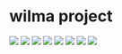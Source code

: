 <h1>wilma project</h1>

<img src="https://github.com/DVIJTHUMAR/bootstrap_project_wilma/assets/127177594/9b94981c-ce96-45ce-900d-ba975f8e4887" />

<img src="https://github.com/DVIJTHUMAR/bootstrap_project_wilma/assets/127177594/33652605-7ca2-474e-bcc4-7c484a30ac0f" />

<img src="https://github.com/DVIJTHUMAR/bootstrap_project_wilma/assets/127177594/158d6ba5-a554-4f8e-8865-7ca51b455c4e" />

<img src="https://github.com/DVIJTHUMAR/bootstrap_project_wilma/assets/127177594/e8c609d3-71d3-4c31-b9e9-db8a321585b9" />

<img src="https://github.com/DVIJTHUMAR/bootstrap_project_wilma/assets/127177594/191aeed3-3ae4-41f4-8aee-0c81819a0dbe" />

<img src="https://github.com/DVIJTHUMAR/bootstrap_project_wilma/assets/127177594/80c4967b-0fc2-40b1-a533-42a580f8acdc" />

<img src="https://github.com/DVIJTHUMAR/bootstrap_project_wilma/assets/127177594/4a949f26-e348-4c36-8659-06dd883bf9c5" />

<img src="https://github.com/DVIJTHUMAR/bootstrap_project_wilma/assets/127177594/75ac6766-cf4a-46d8-b84f-54fba33c7776" />
